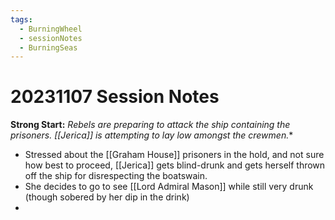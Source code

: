 ```yaml
---
tags:
  - BurningWheel
  - sessionNotes
  - BurningSeas
---
```

# 20231107 Session Notes
**Strong Start:** *Rebels are preparing to attack the ship containing the prisoners.  [[Jerica]] is attempting to lay low amongst the crewmen.**
- Stressed about the [[Graham House]] prisoners in the hold, and not sure how best to proceed, [[Jerica]] gets blind-drunk and gets herself thrown off the ship for disrespecting the boatswain.
- She decides to go to see [[Lord Admiral Mason]] while still very drunk (though sobered by her dip in the drink)
- 